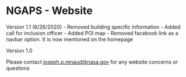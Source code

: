 # NGAPS - Website

Version 1.1 (6/26/2020)
    - Removed building specific information
    - Added call for inclusion officer
    - Added POI map
    - Removed facebook link as a navbar option. It is now mentioned on the homepage

Version 1.0

Please contact joseph.p.renaud@nasa.gov for any website concerns or questions